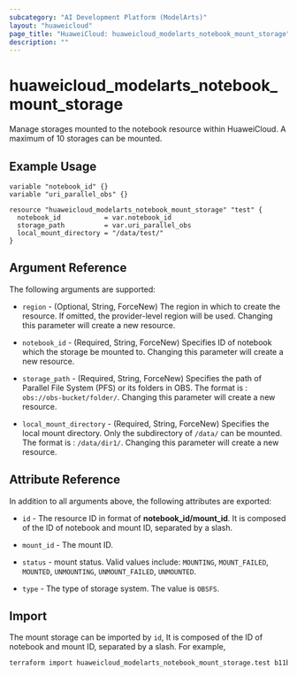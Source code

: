 ```yaml
---
subcategory: "AI Development Platform (ModelArts)"
layout: "huaweicloud"
page_title: "HuaweiCloud: huaweicloud_modelarts_notebook_mount_storage"
description: ""
---
```


# huaweicloud_modelarts_notebook_mount_storage

Manage storages mounted to the notebook resource within HuaweiCloud. A maximum of 10 storages can be mounted.

## Example Usage

```hcl
variable "notebook_id" {}
variable "uri_parallel_obs" {}

resource "huaweicloud_modelarts_notebook_mount_storage" "test" {
  notebook_id           = var.notebook_id
  storage_path          = var.uri_parallel_obs
  local_mount_directory = "/data/test/"
}
```

## Argument Reference

The following arguments are supported:

* `region` - (Optional, String, ForceNew) The region in which to create the resource. If omitted, the
  provider-level region will be used. Changing this parameter will create a new resource.

* `notebook_id` - (Required, String, ForceNew) Specifies ID of notebook which the storage be mounted to.
 Changing this parameter will create a new resource.

* `storage_path` - (Required, String, ForceNew) Specifies the path of Parallel File System (PFS) or its folders in OBS.
 The format is : `obs://obs-bucket/folder/`. Changing this parameter will create a new resource.

* `local_mount_directory` - (Required, String, ForceNew) Specifies the local mount directory.
  Only the subdirectory of `/data/` can be mounted. The format is : `/data/dir1/`.
  Changing this parameter will create a new resource.

## Attribute Reference

In addition to all arguments above, the following attributes are exported:

* `id` - The resource ID in format of **notebook_id/mount_id**. It is composed of the ID of notebook and mount ID,
 separated by a slash.

* `mount_id` - The mount ID.

* `status` - mount status. Valid values include: `MOUNTING`, `MOUNT_FAILED`, `MOUNTED`, `UNMOUNTING`,
 `UNMOUNT_FAILED`, `UNMOUNTED`.

* `type` - The type of storage system.  The value is `OBSFS`.

## Import

The mount storage can be imported by `id`, It is composed of the ID of notebook and mount ID, separated by a slash.
 For example,

```bash
terraform import huaweicloud_modelarts_notebook_mount_storage.test b11b407c-e604-4e8d-8bc4-92398320b847/4e206d3c-6831-4267-b93d-e236105cda38
```
